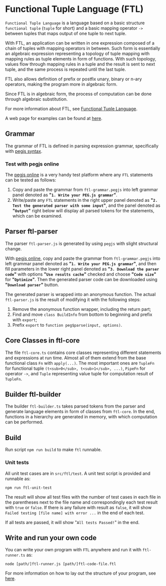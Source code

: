 # Functional Tuple Language (FTL)

`Functional Tuple Language` is a language based on a basic structure `functional tuple` (`tuple` for short) and a basic mapping operator `->` between tuples that maps output of one tuple to next tuple.

With FTL, an application can be written in one expression composed of a chain of tuples with mapping operators in between. Such form is essentially an algebraic expression representing a topology of tuple mapping with mapping rules as tuple elements in form of functions. With such topology, values flow through mapping rules in a tuple and the result is sent to next tuple, and the same process is repeated until the last tuple.

FTL also allows definition of prefix or postfix unary, binary or n-ary operators, making the program more in algebraic form.

Since FTL is in algebraic form, the process of computation can be done through algebraic substitution.

For more information about FTL, see [Functional Tuple Language](https://monadli.github.io/ftl/).

A web page for examples can be found at [here](https://monadli.github.io/ftl/examples.html).

## Grammar
The grammar of FTL is defined in parsing expression grammar, specifically with [pegjs syntax](https://pegjs.org).

### Test with pegjs online
The [pegjs online](https://pegjs.org/online) is a very handy test platform where any `FTL` statements can be tested as follows:
1. Copy and paste the grammar from `ftl-grammar.pegjs` into left grammar panel denoted as **"`1. Write your PEG.js grammar`"**.
2. Write/paste any `FTL` statements in the right upper panel denoted as **"`2. Test the generated parser with some input`"**, and the panel denoted as **"`Output`"** right below will display all parsed tokens for the statements, which can be examined.

## Parser ftl-parser
The parser `ftl-parser.js` is generated by using `pegjs` with slight structural change.

With [pegjs online](https://pegjs.org/online), copy and paste the grammar from `ftl-grammar.pegjs` into left grammar panel denoted as **"`1. Write your PEG.js grammar`"**, and then fill parameters in the lower right panel denoted as **"`3. Download the parser code`"** with options **"`Use results cache`"** checked and choose **"`Code size`"** for **"`Optimize`"**. Then the generated parser code can be downloaded using **"`Download parser`"** button.

The generated parser is wrapped into an anonymous function. The actual `ftl-parser.js` is the result of modifying it with the following steps:
1. Remove the anonymous function wrapper, including the return part;
2. Find and move `class BuildInfo` from bottom to beginning and prefix with `export`;
3. Prefix `export` to `function peg$parse(input, options)`.

## Core Classes in ftl-core
The file `ftl-core.ts` contains core classes representing different statements and expressions at run time. Almost all of them extend from the base functional class `Fn` with `apply(...)`. The most important ones are `TupleFn` for functional tuple `(t<sub>0</sub>, t<sub>1</sub>, ...)`, `PipeFn` for operator `->`, and `Tuple` representing value tuple for computation result of `TupleFn`.

## Builder ftl-builder
The builder `ftl-builder.ts` takes parsed tokens from the parser and generate language elements in form of classes from `ftl-core`. In the end, functions in a hierarchy are generated in memory, with which computation can be performed.

## Build
Run script `npm run build` to make `ftl` runnable.

### Unit tests
All unit test cases are in `src/ftl/test`. A unit test script is provided and runnable as:
```
npm run ftl-unit-test
```

The result will show all test files with the number of test cases in each file in the parentheses next to the file name and correspondingly each test result with `true` or `false`. If there is any failure with result as `false`, it will show `Failed testing [file name] with error ...` in the end of each test.

If all tests are passed, it will show "`All tests Passed!`" in the end.

## Write and run your own code
You can write your own program with `FTL` anywhere and run it with `ftl-runner.ts` as:
```
node [path/]ftl-runner.js [path/]ftl-code-file.ftl
```

For more information on how to lay out the structure of your program, see [here](src/ftl/examples/app-structure/README.md).
